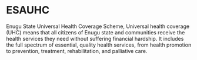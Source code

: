 # ESAUHC
Enugu State Universal Health Coverage Scheme, Universal health coverage (UHC) means that all citizens of Enugu state and communities receive the health services they need without suffering financial hardship. It includes the full spectrum of essential, quality health services, from health promotion to prevention, treatment, rehabilitation, and palliative care.
